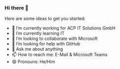 ### Hi there 👋


<!--**slobodan-jugovic-acp/slobodan-jugovic-acp** is a ✨ _special_ ✨ repository because its `README.md` (this file) appears on your GitHub profile.-->

Here are some ideas to get you started:

- 🔭 I’m currently working for ACP IT Solutions GmbH
- 🌱 I’m currently learning IT
- 👯 I’m looking to collaborate with Microsoft
- 🤔 I’m looking for help with GitHub
- 💬 Ask me about anything
- 📫 How to reach me: E-Mail & Microsoft Teams
- 😄 Pronouns: He/Him


